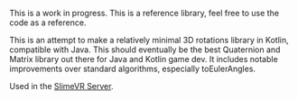This is a work in progress. This is a reference library, feel free to use the code as a reference.

This is an attempt to make a relatively minimal 3D rotations library in Kotlin, compatible with Java.
This should eventually be the best Quaternion and Matrix library out there for Java and Kotlin game dev.
It includes notable improvements over standard algorithms, especially toEulerAngles.

Used in the [SlimeVR Server](https://github.com/SlimeVR/SlimeVR-Server).
